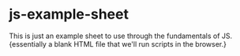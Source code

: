# js-example-sheet
This is just an example sheet to use through the fundamentals of JS. {essentially a blank HTML file that we'll run scripts in the browser.}
